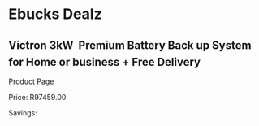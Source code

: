 
# Ebucks Dealz
## Victron 3kW  Premium Battery Back up System for Home or business + Free Delivery
[Product Page](https://www.ebucks.com/web/shop/productSelected.do?prodId=1231050726&catId=854105660)

Price: R97459.00

Savings: 


	